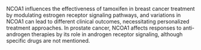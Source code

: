 NCOA1 influences the effectiveness of tamoxifen in breast cancer treatment by modulating estrogen receptor signaling pathways, and variations in NCOA1 can lead to different clinical outcomes, necessitating personalized treatment approaches. In prostate cancer, NCOA1 affects responses to anti-androgen therapies by its role in androgen receptor signaling, although specific drugs are not mentioned.